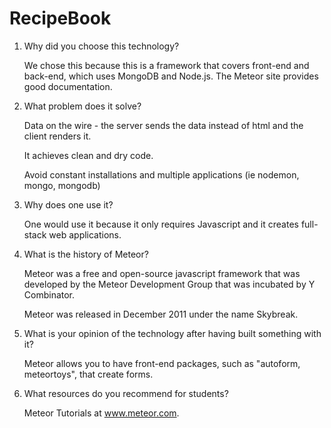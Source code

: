 # RecipeBook

1. Why did you choose this technology?
   
   We chose this because this is a framework that covers front-end and back-end, which uses MongoDB and Node.js. The Meteor site provides good documentation. 
   
   
2. What problem does it solve?
   
   Data on the wire - the server sends the data instead of html and the client renders it. 
   
   It achieves clean and dry code. 
   
   Avoid constant installations and multiple applications (ie nodemon, mongo, mongodb)
    

3. Why does one use it? 

    One would use it because it only requires Javascript and it creates full-stack web applications. 
    

4. What is the history of Meteor? 
  
    Meteor was a free and open-source javascript framework that was developed by the Meteor Development Group that was incubated by Y Combinator.
    
    Meteor was released in December 2011 under the name Skybreak. 
    
    
 5. What is your opinion of the technology after having built something with it?
 
    Meteor allows you to have front-end packages, such as "autoform, meteortoys", that create forms. 
    
    
 6. What resources do you recommend for students?
 
    Meteor Tutorials at www.meteor.com. 
    
  
    

    
